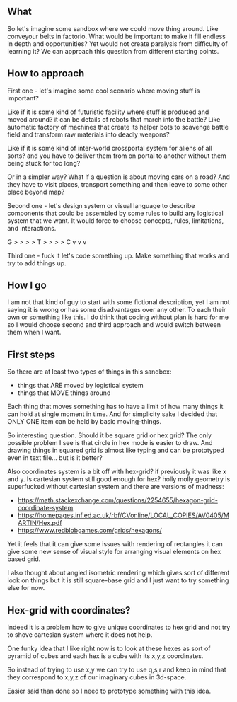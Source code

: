 ## What

So let's imagine some sandbox where we could move thing around. Like conveyour belts in factorio. What would be important to make it fill endless in depth and opportunities? Yet would not create paralysis from difficulty of learning it? We can approach this question from different starting points.

## How to approach

First one - let's imagine some cool scenario where moving stuff is important? 

Like if it is some kind of futuristic facility where stuff is produced and moved around? it can be details of robots that march into the battle? Like automatic factory of machines that create its helper bots to scavenge battle field and transform raw materials into deadly weapons?

Like if it is some kind of inter-world crossportal system for aliens of all sorts? and you have to deliver them from on portal to another without them being stuck for too long?

Or in a simpler way? What if a question is about moving cars on a road? And they have to visit places, transport something and then leave to some other place beyond map?

Second one - let's design system or visual language to describe components that could be assembled by some rules to build any logistical system that we want. It would force to choose concepts, rules, limitations, and interactions.

G > > > > T > > > > C
v
v
v
> > > > >

Third one - fuck it let's code something up. Make something that works and try to add things up.

## How I go

I am not that kind of guy to start with some fictional description, yet I am not saying it is wrong or has some disadvantages over any other. To each their own or something like this. I do think that coding without plan is hard for me so I would choose second and third approach and would switch between them when I want.

## First steps

So there are at least two types of things in this sandbox:
 * things that ARE moved by logistical system
 * things that MOVE things around

Each thing that moves something has to have a limit of how many things it can hold at single moment in time. And for simplicity sake I decided that ONLY ONE item can be held by basic moving-things.

So interesting question. Should it be square grid or hex grid? The only possible problem I see is that circle in hex mode is easier to draw. And drawing things in squared grid is almost like typing and can be  prototyped even in text file... but is it better?

Also coordinates system is a bit off with hex-grid? if previously it was like x and y. Is cartesian system still good enough for hex? holly molly geometry is superfucked without cartesian system and there are versions of madness:
 * https://math.stackexchange.com/questions/2254655/hexagon-grid-coordinate-system
 * https://homepages.inf.ed.ac.uk/rbf/CVonline/LOCAL_COPIES/AV0405/MARTIN/Hex.pdf
 * https://www.redblobgames.com/grids/hexagons/

Yet it feels that it can give some issues with rendering of rectangles it can give some new sense of visual style for arranging visual elements on hex based grid.

I also thought about angled isometric rendering which gives sort of different look on things but it is still square-base grid and I just want to try something else for now.

## Hex-grid with coordinates?

Indeed it is a problem how to give unique coordinates to hex grid and not try to shove cartesian system where it does not help.

One funky idea that I like right now is to look at these hexes as sort of pyramid of cubes and each hex is a cube with its x,y,z coordinates.

So instead of trying to use x,y we can try to use q,s,r and keep in mind that they correspond to x,y,z of our imaginary cubes in 3d-space.

Easier said than done so I need to prototype something with this idea.